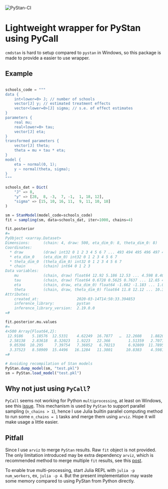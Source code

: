 ![PyStan-CI](https://github.com/yiyuezhuo/PyStan.jl/workflows/PyStan-CI/badge.svg)

# Lightweight wrapper for PyStan using PyCall

`cmdstan` is hard to setup compared to `pystan` in Windows, so this package is made to provide a easier to use wrapper.

## Example

```julia

schools_code = """
data {
    int<lower=0> J; // number of schools
    vector[J] y; // estimated treatment effects
    vector<lower=0>[J] sigma; // s.e. of effect estimates
}
parameters {
    real mu;
    real<lower=0> tau;
    vector[J] eta;
}
transformed parameters {
    vector[J] theta;
    theta = mu + tau * eta;
}
model {
    eta ~ normal(0, 1);
    y ~ normal(theta, sigma);
}
"""

schools_dat = Dict(
    "J" => 8,
    "y" => [28,  8, -3,  7, -1,  1, 18, 12],
    "sigma" => [15, 10, 16, 11,  9, 11, 10, 18]
)

sm = StanModel(model_code=schools_code)
fit = sampling(sm, data=schools_dat, iter=1000, chains=4)

fit.posterior
#=
PyObject <xarray.Dataset>
Dimensions:      (chain: 4, draw: 500, eta_dim_0: 8, theta_dim_0: 8)
Coordinates:
  * draw         (draw) int32 0 1 2 3 4 5 6 7 ... 493 494 495 496 497 498 499
  * eta_dim_0    (eta_dim_0) int32 0 1 2 3 4 5 6 7
  * theta_dim_0  (theta_dim_0) int32 0 1 2 3 4 5 6 7
  * chain        (chain) int64 0 1 2 3
Data variables:
    mu           (chain, draw) float64 12.92 5.186 12.53 ... 4.598 8.408 5.86
    tau          (chain, draw) float64 0.6728 0.5625 0.7637 ... 12.65 4.333
    eta          (chain, draw, eta_dim_0) float64 -1.662 -1.183 ... 1.032 0.4642
    theta        (chain, draw, theta_dim_0) float64 11.8 12.12 ... 10.33 7.871
Attributes:
    created_at:                 2020-03-14T14:50:33.394853
    inference_library:          pystan
    inference_library_version:  2.19.0.0
=#

fit.posterior.mu.values
#=
4×500 Array{Float64,2}:
 12.9186    5.18576  12.5331    4.62249  16.7877   …  12.2608    1.88204   7.74253  11.3356
  2.58138   2.83618   8.32023   1.9223   22.366        1.51359   2.70711   2.62599   9.4167
  9.05396  10.295     7.39754   7.36052   6.70213      6.92809  11.7895   12.7297   -3.57764
  3.37523   8.50909  15.4496   16.1284   11.3801      10.8383    4.59811   8.40823   5.85974
=#

# Avoiding recompilation of Stan models 
PyStan.dump_model(sm, "test.pkl")
sm = PyStan.load_model("test.pkl")

```

## Why not just using `PyCall`?

`PyCall` seems not working for Python `multiprocessing`, at least on Windows, see this [issue](https://github.com/JuliaPy/PyCall.jl/issues/755). This mechanism is used by `PyStan` to support parallel sampling (`n_chains > 1`), hence I use Julia builtin parallel computing method to run some `n_chains = 1` tasks and merge them using `arviz`. Hope it will make usage a little easier.

## Pitfall

Since I use `arviz` to merge `PyStan` results. Raw `fit` object is not provided. The only limitation introduced may be extra dependency `arviz`, which is recommended method to merge multiple `fit` results, see this [post](https://discourse.mc-stan.org/t/combine-fit-objects/7262/3).

To enable true multi-processing, start Julia REPL with `julia -p num_workers`, ex, `julia -p 4`. But the present implementation may waste some memory compared to using PyStan from Python directly.
